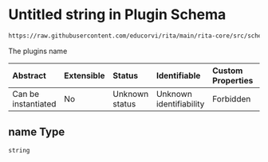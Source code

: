 # Untitled string in Plugin Schema

```txt
https://raw.githubusercontent.com/educorvi/rita/main/rita-core/src/schema/plugin.json#/properties/name
```

The plugins name

| Abstract            | Extensible | Status         | Identifiable            | Custom Properties | Additional Properties | Access Restrictions | Defined In                                                           |
| :------------------ | :--------- | :------------- | :---------------------- | :---------------- | :-------------------- | :------------------ | :------------------------------------------------------------------- |
| Can be instantiated | No         | Unknown status | Unknown identifiability | Forbidden         | Allowed               | none                | [plugin.json\*](../../src/schema/plugin.json "open original schema") |

## name Type

`string`
